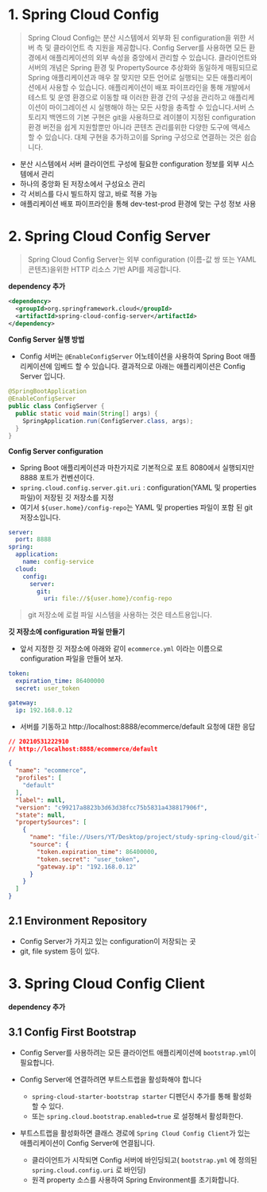 # 1. Spring Cloud Config

> Spring Cloud Config는 분산 시스템에서 외부화 된 configuration을 위한 서버 측 및 클라이언트 측 지원을 제공합니다. Config Server를 사용하면 모든 환경에서 애플리케이션의 외부 속성을 중앙에서 관리할 수 있습니다. 클라이언트와 서버의 개념은 Spring 환경 및 PropertySource 추상화와 동일하게 매핑되므로 Spring 애플리케이션과 매우 잘 맞지만 모든 언어로 실행되는 모든 애플리케이션에서 사용할 수 있습니다. 애플리케이션이 배포 파이프라인을 통해 개발에서 테스트 및 운영 환경으로 이동할 때 이러한 환경 간의 구성을 관리하고 애플리케이션이 마이그레이션 시 실행해야 하는 모든 사항을 충족할 수 있습니다.서버 스토리지 백엔드의 기본 구현은 git을 사용하므로 레이블이 지정된 configuration 환경 버전을 쉽게 지원할뿐만 아니라 콘텐츠 관리를위한 다양한 도구에 액세스 할 수 있습니다. 대체 구현을 추가하고이를 Spring 구성으로 연결하는 것은 쉽습니다.

* 분산 시스템에서 서버 클라이언트 구성에 필요한 configuration 정보를 외부 시스템에서 관리
* 하나의 중앙화 된 저장소에서 구성요소 관리
* 각 서비스를 다시 빌드하지 않고, 바로 적용 가능
* 애플리케이션 배포 파이프라인을 통해 dev-test-prod 환경에 맞는 구성 정보 사용

# 2. Spring Cloud Config Server

> Spring Cloud Config Server는 외부 configuration (이름-값 쌍 또는 YAML 콘텐츠)을위한 HTTP 리소스 기반 API를 제공합니다. 

**dependency 추가**

```xml
<dependency>
  <groupId>org.springframework.cloud</groupId>
  <artifactId>spring-cloud-config-server</artifactId>
</dependency>
```



**Config Server 실행 방법**

* Config 서버는 `@EnableConfigServer` 어노테이션을 사용하여 Spring Boot 애플리케이션에 임베드 할 수 있습니다. 결과적으로 아래는 애플리케이션은 Config Server 입니다.

```java
@SpringBootApplication
@EnableConfigServer
public class ConfigServer {
  public static void main(String[] args) {
    SpringApplication.run(ConfigServer.class, args);
  }
}
```



**Config Server configuration**

* Spring Boot 애플리케이션과 마찬가지로 기본적으로 포트 8080에서 실행되지만  8888 포트가 컨벤션이다.
* `spring.cloud.config.server.git.uri` : configuration(YAML 및 properties 파일)이 저장된 깃 저장소를 지정
* 여기서 `${user.home}/config-repo`는 YAML 및 properties 파일이 포함 된 git 저장소입니다.

```yml
server:
  port: 8888
spring:
  application:
    name: config-service
  cloud:
    config:
      server:
        git:
          uri: file://${user.home}/config-repo
```

> git 저장소에 로컬 파일 시스템을 사용하는 것은 테스트용입니다.



**깃 저장소에 configuration 파일 만들기**

* 앞서 지정한 깃 저장소에 아래와 같이 `ecommerce.yml` 이라는 이름으로 configuration 파일을 만들어 보자.

```yml
token:
  expiration_time: 86400000
  secret: user_token

gateway:
  ip: 192.168.0.12
```

* 서버를 기동하고 http://localhost:8888/ecommerce/default 요청에 대한 응답

```json
// 20210531222910
// http://localhost:8888/ecommerce/default

{
  "name": "ecommerce",
  "profiles": [
    "default"
  ],
  "label": null,
  "version": "c99217a8823b3d63d38fcc75b5831a438817906f",
  "state": null,
  "propertySources": [
    {
      "name": "file://Users/YT/Desktop/project/study-spring-cloud/git-local-repo/ecommerce.yml",
      "source": {
        "token.expiration_time": 86400000,
        "token.secret": "user_token",
        "gateway.ip": "192.168.0.12"
      }
    }
  ]
}
```



## 2.1 Environment Repository

* Config Server가 가지고 있는 configuration이 저장되는 곳
* git, file system 등이 있다.



# 3. Spring Cloud Config Client

**dependency 추가**



## 3.1 Config First Bootstrap

* Config Server를 사용하려는 모든 클라이언트 애플리케이션에 `bootstrap.yml`이 필요합니다.

* Config Server에 연결하려면 부트스트랩을 활성화해야 합니다

  * `spring-cloud-starter-bootstrap starter` 디펜던시 추가를 통해 활성화 할 수 있다.
  * 또는 `spring.cloud.bootstrap.enabled=true` 로 설정해서 활성화한다.

* 부트스트랩을 활성화하면 클래스 경로에 `Spring Cloud Config Client`가 있는 애플리케이션이 Config Server에 연결됩니다. 

  * 클라이언트가 시작되면 Config 서버에 바인딩되고( `bootstrap.yml` 에 정의된 `spring.cloud.config.uri` 로 바인딩)
  * 원격 property 소스를 사용하여 Spring Environment를 초기화합니다.

  










